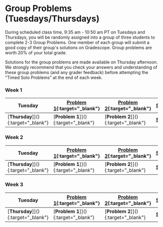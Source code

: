 # Group Problems (Tuesdays/Thursdays)

During scheduled class time, 9:35 am - 10:50 am PT on Tuesdays and Thursdays, you will be randomly assigned into a group of three students to complete 2-3 Group Problems. One member of each group will submit a good copy of their group's solutions on Gradescope. Group problems are worth 20% of your total grade. 

Solutions for the group problems are made available on Thursday afternoon. We strongly recommend that you check your answers and understanding of these group problems (and any grader feedback) before attempting the "Timed Solo Problems" at the end of each week. 


 ### Week 1
 Tuesday | [Problem 1](){:target="_blank"} | [Problem 2](){:target="_blank"} | [Solutions](){:target="_blank"} 
 --|-- | --|-- 
 [**Thursday**]](){:target="_blank"} | [**Problem 1**]](){:target="_blank"} | [**Problem 2**]](){:target="_blank"}| [**Solutions**](){:target="_blank"} 


 ### Week 2
 Tuesday | [Problem 1](){:target="_blank"} | [Problem 2](){:target="_blank"} | [Solutions](){:target="_blank"} 
 --|-- | --|-- 
 [**Thursday**]](){:target="_blank"} | [**Problem 1**]](){:target="_blank"} | [**Problem 2**]](){:target="_blank"}| [**Solutions**](){:target="_blank"} 


 ### Week 3
 Tuesday | [Problem 1](){:target="_blank"} | [Problem 2](){:target="_blank"} | [Solutions](){:target="_blank"} 
 --|-- | --|-- 
 [**Thursday**]](){:target="_blank"} | [**Problem 1**]](){:target="_blank"} | [**Problem 2**]](){:target="_blank"}| [**Solutions**](){:target="_blank"} 

